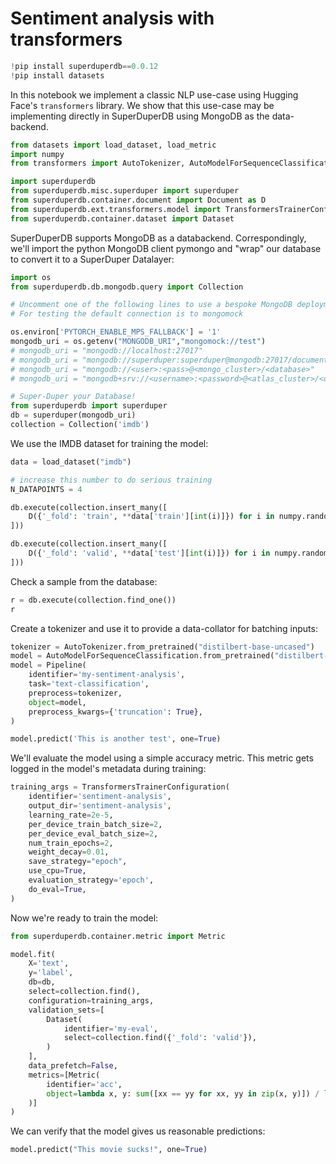 # Sentiment analysis with transformers


```python
!pip install superduperdb==0.0.12
!pip install datasets
```

In this notebook we implement a classic NLP use-case using Hugging Face's `transformers` library.
We show that this use-case may be implementing directly in SuperDuperDB using MongoDB as the
data-backend. 


```python
from datasets import load_dataset, load_metric
import numpy
from transformers import AutoTokenizer, AutoModelForSequenceClassification

import superduperdb
from superduperdb.misc.superduper import superduper
from superduperdb.container.document import Document as D
from superduperdb.ext.transformers.model import TransformersTrainerConfiguration, Pipeline
from superduperdb.container.dataset import Dataset
```

SuperDuperDB supports MongoDB as a databackend.
Correspondingly, we'll import the python MongoDB client pymongo and "wrap" our database to convert it 
to a SuperDuper Datalayer:


```python
import os
from superduperdb.db.mongodb.query import Collection

# Uncomment one of the following lines to use a bespoke MongoDB deployment
# For testing the default connection is to mongomock

os.environ['PYTORCH_ENABLE_MPS_FALLBACK'] = '1'
mongodb_uri = os.getenv("MONGODB_URI","mongomock://test")
# mongodb_uri = "mongodb://localhost:27017"
# mongodb_uri = "mongodb://superduper:superduper@mongodb:27017/documents"
# mongodb_uri = "mongodb://<user>:<pass>@<mongo_cluster>/<database>"
# mongodb_uri = "mongodb+srv://<username>:<password>@<atlas_cluster>/<database>"

# Super-Duper your Database!
from superduperdb import superduper
db = superduper(mongodb_uri)
collection = Collection('imdb')
```

We use the IMDB dataset for training the model:


```python
data = load_dataset("imdb")

# increase this number to do serious training
N_DATAPOINTS = 4

db.execute(collection.insert_many([
    D({'_fold': 'train', **data['train'][int(i)]}) for i in numpy.random.permutation(len(data['train']))[:N_DATAPOINTS]
]))

db.execute(collection.insert_many([
    D({'_fold': 'valid', **data['test'][int(i)]}) for i in numpy.random.permutation(len(data['test']))[:N_DATAPOINTS]
]))
```

Check a sample from the database:


```python
r = db.execute(collection.find_one())
r
```

Create a tokenizer and use it to provide a data-collator for batching inputs:


```python
tokenizer = AutoTokenizer.from_pretrained("distilbert-base-uncased")
model = AutoModelForSequenceClassification.from_pretrained("distilbert-base-uncased", num_labels=2)
model = Pipeline(
    identifier='my-sentiment-analysis',
    task='text-classification',
    preprocess=tokenizer,
    object=model,
    preprocess_kwargs={'truncation': True},
)
```


```python
model.predict('This is another test', one=True)
```

We'll evaluate the model using a simple accuracy metric. This metric gets logged in the
model's metadata during training:


```python
training_args = TransformersTrainerConfiguration(
    identifier='sentiment-analysis',
    output_dir='sentiment-analysis',
    learning_rate=2e-5,
    per_device_train_batch_size=2,
    per_device_eval_batch_size=2,
    num_train_epochs=2,
    weight_decay=0.01,
    save_strategy="epoch",
    use_cpu=True,
    evaluation_strategy='epoch',
    do_eval=True,
)
```

Now we're ready to train the model:


```python
from superduperdb.container.metric import Metric

model.fit(
    X='text',
    y='label',
    db=db,
    select=collection.find(),
    configuration=training_args,
    validation_sets=[
        Dataset(
            identifier='my-eval',
            select=collection.find({'_fold': 'valid'}),
        )
    ],
    data_prefetch=False,
    metrics=[Metric(
        identifier='acc',
        object=lambda x, y: sum([xx == yy for xx, yy in zip(x, y)]) / len(x)
    )]
)                                                                            
```

We can verify that the model gives us reasonable predictions:


```python
model.predict("This movie sucks!", one=True)
```
